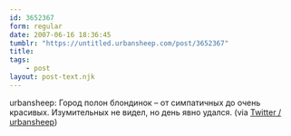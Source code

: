 ```yaml
---
id: 3652367
form: regular
date: 2007-06-16 18:36:45
tumblr: "https://untitled.urbansheep.com/post/3652367"
title:
tags:
    - post
layout: post-text.njk
---
```


<p>urbansheep: Город полон блондинок &ndash; от симпатичных до очень красивых. Изумительных не видел, но день явно удался. (via <a href="http://twitter.com/urbansheep/statuses/107262012">Twitter / urbansheep</a>)</p>

